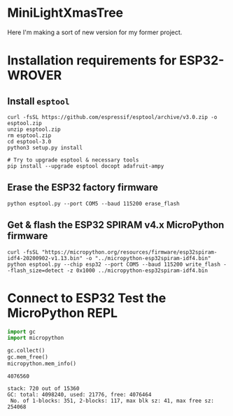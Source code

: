 # MiniLightXmasTree

Here I'm making a sort of new version for my former project.

# Installation requirements for ESP32-WROVER

## Install `esptool`

```shell script
curl -fsSL https://github.com/espressif/esptool/archive/v3.0.zip -o esptool.zip
unzip esptool.zip
rm esptool.zip
cd esptool-3.0
python3 setup.py install

# Try to upgrade esptool & necessary tools
pip install --upgrade esptool docopt adafruit-ampy
```

## Erase the ESP32 factory firmware

```shell script
python esptool.py --port COM5 --baud 115200 erase_flash
```

## Get & flash the ESP32 SPIRAM v4.x MicroPython firmware

```shell script
curl -fsSL "https://micropython.org/resources/firmware/esp32spiram-idf4-20200902-v1.13.bin" -o "../micropython-esp32spiram-idf4.bin"
python esptool.py --chip esp32 --port COM5 --baud 115200 write_flash --flash_size=detect -z 0x1000 ../micropython-esp32spiram-idf4.bin
```

# Connect to ESP32 Test the MicroPython REPL

```python
import gc
import micropython

gc.collect()
gc.mem_free()
micropython.mem_info()
```
```text
4076560

stack: 720 out of 15360
GC: total: 4098240, used: 21776, free: 4076464
 No. of 1-blocks: 351, 2-blocks: 117, max blk sz: 41, max free sz: 254068
```
